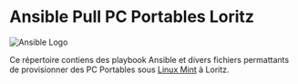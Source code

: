 # Ansible Pull PC Portables Loritz

![Ansible Logo](https://www.learnlinux.tv/wp-content/uploads/2020/12/ansible-e1607524003363.png)

Ce répertoire contiens des playbook Ansible et divers fichiers permattants de provisionner des PC Portables sous [Linux Mint](https://linuxmint.com/) à Loritz.